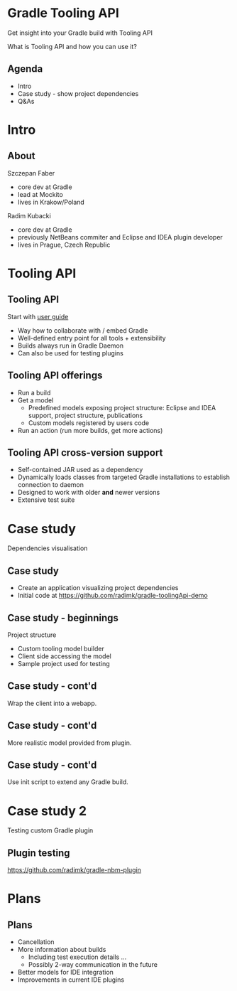 # Gradle Tooling API

Get insight into your Gradle build with Tooling API

What is Tooling API and how you can use it?

## Agenda

* Intro
* Case study - show project dependencies
* Q&As

# Intro

## About

Szczepan Faber

* core dev at Gradle
* lead at Mockito
* lives in Krakow/Poland


Radim Kubacki

* core dev at Gradle
* previously NetBeans commiter and Eclipse and IDEA plugin developer
* lives in Prague, Czech Republic

# Tooling API

## Tooling API

Start with [user guide](http://www.gradle.org/docs/current/userguide/embedding.html)

* Way how to collaborate with / embed Gradle
* Well-defined entry point for all tools + extensibility
* Builds always run in Gradle Daemon
* Can also be used for testing plugins

## Tooling API offerings

* Run a build
* Get a model
    - Predefined models exposing project structure: Eclipse and IDEA support, project structure, publications  
    - Custom models registered by users code
* Run an action (run more builds, get more actions)

## Tooling API cross-version support

* Self-contained JAR used as a dependency
* Dynamically loads classes from targeted Gradle installations to establish connection to daemon
* Designed to work with older **and** newer versions
* Extensive test suite

# Case study

Dependencies visualisation

## Case study

* Create an application visualizing project dependencies
* Initial code at https://github.com/radimk/gradle-toolingApi-demo

## Case study - beginnings

Project structure

* Custom tooling model builder
* Client side accessing the model
* Sample project used for testing

## Case study - cont'd

Wrap the client into a webapp.

## Case study - cont'd

More realistic model provided from plugin.

## Case study - cont'd

Use init script to extend any Gradle build.

# Case study 2

Testing custom Gradle plugin

## Plugin testing

https://github.com/radimk/gradle-nbm-plugin

# Plans

## Plans

* Cancellation
* More information about builds  
    - Including test execution details ...
    - Possibly 2-way communication in the future
* Better models for IDE integration
* Improvements in current IDE plugins